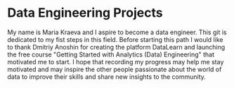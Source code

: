 # Data Engineering Projects

My name is Maria Kraeva and I aspire to become a data engineer. This git is dedicated to my fist steps in this field.
Before starting this path I would like to thank Dmitriy Anoshin for creating the platform DataLearn and launching the free course "Getting Started with Analytics (Data) Engineering" that motivated me to start. I hope that recording my progress may help me stay motivated and may inspire the other people passionate about the world of data to improve their skills and share new insights to the community.
